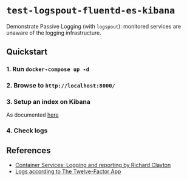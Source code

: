# `test-logspout-fluentd-es-kibana`

Demonstrate Passive Logging (with `logspout`): monitored services are unaware of the logging infrastructure.

## Quickstart

### 1. Run `docker-compose up -d`

### 2. Browse to `http://localhost:8000/`

### 3. Setup an index on Kibana

As documented [here](https://docs.fluentd.org/container-deployment/docker-compose#step-4-confirm-logs-from-kibana)

### 4. Check logs

## References

* [Container Services: Logging and reporting by Richard Clayton](https://rclayton.silvrback.com/container-services-logging-with-docker)
* [Logs according to The Twelve-Factor App](https://12factor.net/logs)